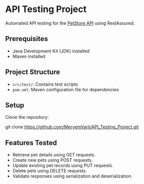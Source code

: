 # API Testing Project

Automated API testing for the [PetStore API](https://petstore.swagger.io/) using RestAssured.

## Prerequisites
- Java Development Kit (JDK) installed
- Maven installed


## Project Structure
- `src/test/`: Contains test scripts
- `pom.xml`: Maven configuration file for dependencies


## Setup
 Clone the repository:
   
   git clone https://github.com/MeryemVarli/API_Testing_Project.git

## Features Tested
- Retrieve pet details using GET requests.
- Create new pets using POST requests.
- Update existing pet records using PUT requests.
- Delete pets using DELETE requests.
- Validate responses using serialization and deserialization.

